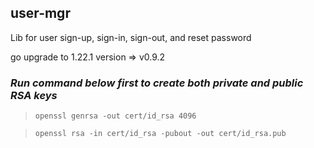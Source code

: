 ## user-mgr

Lib for user sign-up, sign-in, sign-out, and reset password

go upgrade to 1.22.1
version => v0.9.2

### *Run command below first to create both private and public RSA keys*

> `openssl genrsa -out cert/id_rsa 4096`

> `openssl rsa -in cert/id_rsa -pubout -out cert/id_rsa.pub`